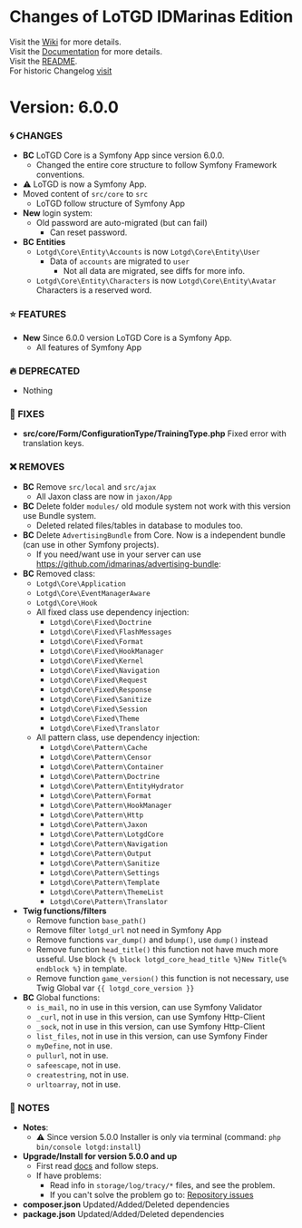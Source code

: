 # Changes of LoTGD IDMarinas Edition

Visit the [Wiki](https://github.com/idmarinas/lotgd-game/wiki) for more details.  
Visit the [Documentation](https://idmarinas.github.io/lotgd-game/) for more details.  
Visit the [README](https://github.com/idmarinas/lotgd-game/blob/master/README.md).   
For historic Changelog [visit](https://github.com/idmarinas/lotgd-game/blob/5.1.0/CHANGELOG.md)

# Version: 6.0.0

### :cyclone: CHANGES

-   **BC** LoTGD Core is a Symfony App since version 6.0.0.
    -   Changed the entire core structure to follow Symfony Framework conventions.
-   :warning: LoTGD is now a Symfony App.
-   Moved content of `src/core` to `src`
    -   LoTGD follow structure of Symfony App
-   **New** login system:
    -   Old password are auto-migrated (but can fail)
        -   Can reset password.
-   **BC** **Entities**
    -   `Lotgd\Core\Entity\Accounts` is now `Lotgd\Core\Entity\User`
        -   Data of `accounts` are migrated to `user`
            -   Not all data are migrated, see diffs for more info.
    -   `Lotgd\Core\Entity\Characters` is now `Lotgd\Core\Entity\Avatar` Characters is a reserved word.

### :star: FEATURES

-   **New** Since 6.0.0 version LoTGD Core is a Symfony App.
    -   All features of Symfony App

### :fire: DEPRECATED

-   Nothing

### :wrench: FIXES

-   **src/core/Form/ConfigurationType/TrainingType.php** Fixed error with translation keys.

### :x: REMOVES

-   **BC** Remove `src/local` and `src/ajax`
    -   All Jaxon class are now in `jaxon/App`
-   **BC** Delete folder `modules/` old module system not work with this version use Bundle system.
    -   Deleted related files/tables in database to modules too.
-   **BC** Delete `AdvertisingBundle` from Core. Now is a independent bundle (can use in other Symfony projects).
    -   If you need/want use in your server can use https://github.com/idmarinas/advertising-bundle:
-   **BC** Removed class:
    -   `Lotgd\Core\Application`
    -   `Lotgd\Core\EventManagerAware`
    -   `Lotgd\Core\Hook`
    -   All fixed class use dependency injection:
        -   `Lotgd\Core\Fixed\Doctrine`
        -   `Lotgd\Core\Fixed\FlashMessages`
        -   `Lotgd\Core\Fixed\Format`
        -   `Lotgd\Core\Fixed\HookManager`
        -   `Lotgd\Core\Fixed\Kernel`
        -   `Lotgd\Core\Fixed\Navigation`
        -   `Lotgd\Core\Fixed\Request`
        -   `Lotgd\Core\Fixed\Response`
        -   `Lotgd\Core\Fixed\Sanitize`
        -   `Lotgd\Core\Fixed\Session`
        -   `Lotgd\Core\Fixed\Theme`
        -   `Lotgd\Core\Fixed\Translator`
    -   All pattern class, use dependency injection:
        -   `Lotgd\Core\Pattern\Cache`
        -   `Lotgd\Core\Pattern\Censor`
        -   `Lotgd\Core\Pattern\Container`
        -   `Lotgd\Core\Pattern\Doctrine`
        -   `Lotgd\Core\Pattern\EntityHydrator`
        -   `Lotgd\Core\Pattern\Format`
        -   `Lotgd\Core\Pattern\HookManager`
        -   `Lotgd\Core\Pattern\Http`
        -   `Lotgd\Core\Pattern\Jaxon`
        -   `Lotgd\Core\Pattern\LotgdCore`
        -   `Lotgd\Core\Pattern\Navigation`
        -   `Lotgd\Core\Pattern\Output`
        -   `Lotgd\Core\Pattern\Sanitize`
        -   `Lotgd\Core\Pattern\Settings`
        -   `Lotgd\Core\Pattern\Template`
        -   `Lotgd\Core\Pattern\ThemeList`
        -   `Lotgd\Core\Pattern\Translator`
-   **Twig functions/filters**
    -   Remove function `base_path()`
    -   Remove filter `lotgd_url` not need in Symfony App
    -   Remove functions `var_dump()` and `bdump()`, use `dump()` instead
    -   Remove function `head_title()` this function not have much more usseful. Use block `{% block lotgd_core_head_title %}New Title{% endblock %}` in template.
    -   Remove function `game_version()` this function is not necessary, use Twig Global var `{{ lotgd_core_version }}`
-   **BC** Global functions:
    -   `is_mail`, no in use in this version, can use Symfony Validator
    -   `_curl`, not in use in this version, can use Symfony Http-Client
    -   `_sock`, not in use in this version, can use Symfony Http-Client
    -   `list_files`, not in use in this version, can use Symfony Finder
    -   `myDefine`, not in use.
    -   `pullurl`, not in use.
    -   `safeescape`, not in use.
    -   `createstring`, not in use.
    -   `urltoarray`, not in use.

### :notebook: NOTES

-   **Notes**:
    -   :warning: Since version 5.0.0 Installer is only via terminal (command: `php bin/console lotgd:install`)
-   **Upgrade/Install for version 5.0.0 and up**
    -   First read [docs](https://github.com/idmarinas/lotgd-game/wiki/Skeleton) and follow steps.
    -   If have problems:
        -   Read info in `storage/log/tracy/*` files, and see the problem.
        -   If you can't solve the problem go to: [Repository issues](https://github.com/idmarinas/lotgd-game/issues)
-   **composer.json** Updated/Added/Deleted dependencies
-   **package.json** Updated/Added/Deleted dependencies
